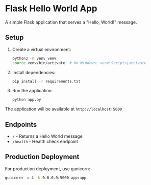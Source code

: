 # Flask Hello World App

A simple Flask application that serves a "Hello, World!" message.

## Setup

1. Create a virtual environment:
   ```bash
   python3 -m venv venv
   source venv/bin/activate  # On Windows: venv\Scripts\activate
   ```

2. Install dependencies:
   ```bash
   pip install -r requirements.txt
   ```

3. Run the application:
   ```bash
   python app.py
   ```

The application will be available at `http://localhost:5000`

## Endpoints

- `/` - Returns a Hello World message
- `/health` - Health check endpoint

## Production Deployment

For production deployment, use gunicorn:
```bash
gunicorn -w 4 -b 0.0.0.0:5000 app:app
```
